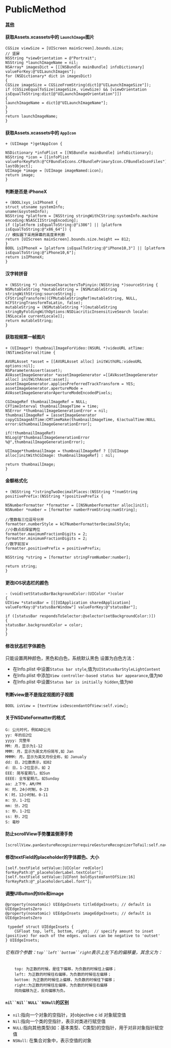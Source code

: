 # PublicMethod
#### [其他](README_OTHER.md)
#### 获取Assets.xcassets中的 `LaunchImage`图片
    CGSize viewSize = [UIScreen mainScreen].bounds.size;
    // 竖屏
    NSString *viewOrientation = @"Portrait";
    NSString *launchImageName = nil;
    NSArray* imagesDict = [[[NSBundle mainBundle] infoDictionary] valueForKey:@"UILaunchImages"];
    for (NSDictionary* dict in imagesDict)
    {
    CGSize imageSize = CGSizeFromString(dict[@"UILaunchImageSize"]);
    if (CGSizeEqualToSize(imageSize, viewSize) && [viewOrientation isEqualToString:dict[@"UILaunchImageOrientation"]])
    {
    launchImageName = dict[@"UILaunchImageName"];
    }
    }
    return launchImageName;
    }

#### 获取Assets.xcassets中的 `AppIcon`
    + (UIImage *)getAppIcon {

    NSDictionary *infoPlist = [[NSBundle mainBundle] infoDictionary];
    NSString *icon = [[infoPlist valueForKeyPath:@"CFBundleIcons.CFBundlePrimaryIcon.CFBundleIconFiles"] lastObject];
    UIImage *image = [UIImage imageNamed:icon];
    return image;
    }

#### 判断是否是 iPhoneX
    + (BOOL)xys_isIPhoneX {
    struct utsname systemInfo;
    uname(&systemInfo);
    NSString *platform = [NSString stringWithCString:systemInfo.machine encoding:NSASCIIStringEncoding];
    if ([platform isEqualToString:@"i386"] || [platform isEqualToString:@"x86_64"]) {
    // 模拟器下采用屏幕的高度来判断
    return [UIScreen mainScreen].bounds.size.height == 812;
    }
    BOOL isIPhoneX = [platform isEqualToString:@"iPhone10,3"] || [platform isEqualToString:@"iPhone10,6"];
    return isIPhoneX;
    }

#### 汉字转拼音
    + (NSString *) chineseCharactersToPinyin:(NSString *)sourceString {
    NSMutableString *mutableString = [NSMutableString stringWithString:sourceString];
    CFStringTransform((CFMutableStringRef)mutableString, NULL, kCFStringTransformToLatin, false);
    mutableString = (NSMutableString *)[mutableString stringByFoldingWithOptions:NSDiacriticInsensitiveSearch locale:[NSLocale currentLocale]];
    return mutableString;
    }

#### 获取视频第一帧图片
    + (UIImage*) thumbnailImageForVideo:(NSURL *)videoURL atTime:(NSTimeInterval)time {

    AVURLAsset *asset = [[AVURLAsset alloc] initWithURL:videoURL options:nil];
    NSParameterAssert(asset);
    AVAssetImageGenerator *assetImageGenerator =[[AVAssetImageGenerator alloc] initWithAsset:asset];
    assetImageGenerator.appliesPreferredTrackTransform = YES;
    assetImageGenerator.apertureMode = AVAssetImageGeneratorApertureModeEncodedPixels;

    CGImageRef thumbnailImageRef = NULL;
    CFTimeInterval thumbnailImageTime = time;
    NSError *thumbnailImageGenerationError = nil;
    thumbnailImageRef = [assetImageGenerator copyCGImageAtTime:CMTimeMake(thumbnailImageTime, 6)actualTime:NULL error:&thumbnailImageGenerationError];

    if(!thumbnailImageRef)
    NSLog(@"thumbnailImageGenerationError %@",thumbnailImageGenerationError);

    UIImage*thumbnailImage = thumbnailImageRef ? [[UIImage alloc]initWithCGImage: thumbnailImageRef] : nil;

    return thumbnailImage;
    }

#### 金额格式化
    + (NSString *)stringTwoDecimalPlaces:(NSString *)numString positivePrefix:(NSString *)positivePrefix {

    NSNumberFormatter *formatter = [[NSNumberFormatter alloc]init];
    NSNumber *number = [formatter numberFromString:numString];

    //整数每三位逗号分开
    formatter.numberStyle = kCFNumberFormatterDecimalStyle;
    //小数点后保留两位
    formatter.maximumFractionDigits = 2;
    formatter.minimumFractionDigits = 2;
    //数字前加￥
    formatter.positivePrefix = positivePrefix;

    NSString *string = [formatter stringFromNumber:number];

    return string;
    }

#### 更改iOS状态栏的颜色
    - (void)setStatusBarBackgroundColor:(UIColor *)color
    {
    UIView *statusBar = [[[UIApplication sharedApplication] valueForKey:@"statusBarWindow"] valueForKey:@"statusBar"];

    if ([statusBar respondsToSelector:@selector(setBackgroundColor:)])
    {
    statusBar.backgroundColor = color;
    }
    }

#### 修改状态栏字体颜色
只能设置两种颜色，黑色和白色，系统默认黑色
设置为白色方法：
* 在Info.plist 中设置`Status bar style`,值为`UIStatusBarStyleLightContent`
* 在Info.plist 中添加`View controller-based status bar appearance`,值为`NO`
* 在Info.plist 中设置`Status bar is initially hidden`,值为`NO`

#### 判断view是不是指定视图的子视图
    BOOL isView = [textView isDescendantOfView:self.view];

#### 关于NSDateFormatter的格式
    G: 公元时代，例如AD公元
    yy: 年的后2位
    yyyy: 完整年
    MM: 月，显示为1-12
    MMM: 月，显示为英文月份简写,如 Jan
    MMMM: 月，显示为英文月份全称，如 Janualy
    dd: 日，2位数表示，如02
    d: 日，1-2位显示，如 2
    EEE: 简写星期几，如Sun
    EEEE: 全写星期几，如Sunday
    aa: 上下午，AM/PM
    H: 时，24小时制，0-23
    K：时，12小时制，0-11
    m: 分，1-2位
    mm: 分，2位
    s: 秒，1-2位
    ss: 秒，2位
    S: 毫秒

#### 防止scrollView手势覆盖侧滑手势
    [scrollView.panGestureRecognizerrequireGestureRecognizerToFail:self.navigationController.interactivePopGestureRecognizer];

#### 修改textField的placeholder的字体颜色、大小
    [self.textField setValue:[UIColor redColor] forKeyPath:@"_placeholderLabel.textColor"];
    [self.textField setValue:[UIFont boldSystemFontOfSize:16] forKeyPath:@"_placeholderLabel.font"];

#### 调整UIButton的title和image
    @property(nonatomic) UIEdgeInsets titleEdgeInsets; // default is UIEdgeInsetsZero
    @property(nonatomic) UIEdgeInsets imageEdgeInsets; // default is UIEdgeInsetsZero

     typedef struct UIEdgeInsets {
        CGFloat top, left, bottom, right;  // specify amount to inset (positive) for each of the edges. values can be negative to 'outset'
    } UIEdgeInsets;

###### 它有四个参数：`top``left``bottom``right`表示上左下右的偏移量，其含义为：
        top: 为正数的时候，是往下偏移，为负数的时候往上偏移；
        left: 为正数的时候往右偏移，为负数的时候往左偏移；
        bottom: 为正数的时候往上偏移，为负数的时候往下偏移；
        right:为正数的时候往左偏移，为负数的时候往右偏移
        同向偏移为正，反向偏移为负。

#### `nil``Nil``NULL``NSNull`的区别
* `nil`:指向一个对象的空指针，对objective c id 对象赋空值
* `Nil`:指向一个类的空指针，表示对类进行赋空值
* `NULL`:指向其他类型(如：基本类型、C类型)的空指针，用于对非对象指针赋空值
* `NSNull`: 在集合对象中，表示空值的对象









